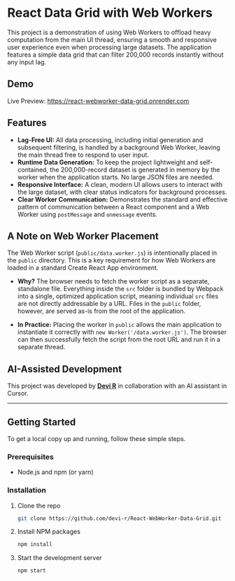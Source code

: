 # React Data Grid with Web Workers

This project is a demonstration of using Web Workers to offload heavy computation from the main UI thread, ensuring a smooth and responsive user experience even when processing large datasets. The application features a simple data grid that can filter 200,000 records instantly without any input lag.

## Demo

Live Preview: https://react-webworker-data-grid.onrender.com

## Features

- **Lag-Free UI:** All data processing, including initial generation and subsequent filtering, is handled by a background Web Worker, leaving the main thread free to respond to user input.
- **Runtime Data Generation:** To keep the project lightweight and self-contained, the 200,000-record dataset is generated in memory by the worker when the application starts. No large JSON files are needed.
- **Responsive Interface:** A clean, modern UI allows users to interact with the large dataset, with clear status indicators for background processes.
- **Clear Worker Communication:** Demonstrates the standard and effective pattern of communication between a React component and a Web Worker using `postMessage` and `onmessage` events.

## A Note on Web Worker Placement

The Web Worker script (`public/data.worker.js`) is intentionally placed in the `public` directory. This is a key requirement for how Web Workers are loaded in a standard Create React App environment.

- **Why?** The browser needs to fetch the worker script as a separate, standalone file. Everything inside the `src` folder is bundled by Webpack into a single, optimized application script, meaning individual `src` files are not directly addressable by a URL. Files in the `public` folder, however, are served as-is from the root of the application.

- **In Practice:** Placing the worker in `public` allows the main application to instantiate it correctly with `new Worker('/data.worker.js')`. The browser can then successfully fetch the script from the root URL and run it in a separate thread.

## AI-Assisted Development

This project was developed by **[Devi R](https://www.linkedin.com/in/devi-r-06bb94a7)** in collaboration with an AI assistant in Cursor.

---

## Getting Started

To get a local copy up and running, follow these simple steps.

### Prerequisites

- Node.js and npm (or yarn)

### Installation

1.  Clone the repo
    ```sh
    git clone https://github.com/devi-r/React-WebWorker-Data-Grid.git
    ```
2.  Install NPM packages
    ```sh
    npm install
    ```
3.  Start the development server
    ```sh
    npm start
    ```
